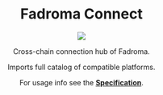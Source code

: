 <div align="center">

# Fadroma Connect

[![](https://img.shields.io/npm/v/@fadroma/connect?color=%2365b34c&label=%40fadroma%2Fclient&style=for-the-badge)](https://www.npmjs.com/package/@fadroma/connect)

Cross-chain connection hub of Fadroma.

Imports full catalog of compatible platforms.

For usage info see the [**Specification**](./connect.spec.ts.md).

</div>
